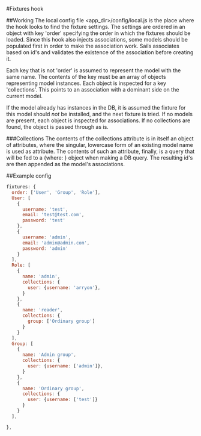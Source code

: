 #Fixtures hook

##Working
The local config file <app_dir>/config/local.js is the place where the hook
looks to find the fixture settings. The settings are ordered in an object with
key 'order' specifying the order in which the fixtures should be loaded.
Since this hook also injects associations, some models should be populated first
in order to make the association work. Sails associates based on id's and validates
the existence of the association before creating it.

Each key that is not 'order' is assumed to represent the model with the same name.
The contents of the key must be an array of objects representing model instances.
Each object is inspected for a key 'collections'. This points to an association with
a dominant side on the current model.

If the model already has instances in the DB, it is assumed the fixture for this model should
_not_ be installed, and the next fixture is tried. If no models are present, each
object is inspected for associations.
If no collections are found, the object is passed through as is.

###Collections
The contents of the collections attribute is in itself an object of attributes,
where the singular, lowercase form of an existing model name is used as attribute.
The contents of such an attribute, finally, is a query that will be fed to a {where: <query>}
object when making a DB query. The resulting id's are then appended as the model's
associations.

##Example config

```javascript
fixtures: {
  order: ['User', 'Group', 'Role'],
  User: [
    {
      username: 'test',
      email: 'test@test.com',
      password: 'test'
    },
    {
      username: 'admin',
      email: 'admin@admin.com',
      password: 'admin'
    }
  ],
  Role: [
    {
      name: 'admin',
      collections: {
        user: {username: 'arryon'},
      }
    },
    {
      name: 'reader',
      collections: {
        group: ['Ordinary group']
      }
    }
  ],
  Group: [
    {
      name: 'Admin group',
      collections: {
        user: {username: ['admin']},
      }
    },
    {
      name: 'Ordinary group',
      collections: {
        user: {username: ['test']}
      }
    }
  ],

},
```
